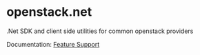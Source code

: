 openstack.net
=============

.Net SDK and client side utilities for common openstack providers

Documentation:
<a href="https://github.com/alanquillin/openstack.net/wiki/Feature-Support">Feature Support</a>